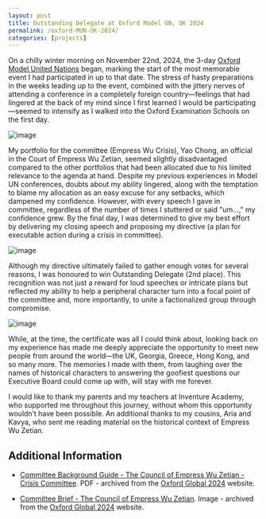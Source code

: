 ```yaml
---
layout: post
title: Outstanding Delegate at Oxford Model UN, UK 2024
permalink: /oxford-MUN-UK-2024/
categories: [projects]
---
```


On a chilly winter morning on November 22nd, 2024, the 3-day [Oxford Model United Nations](https://www.oxfordglobal.org/) began, marking the start of the most memorable event I had participated in up to that date. The stress of hasty preparations in the weeks leading up to the event, combined with the jittery nerves of attending a conference in a completely foreign country—feelings that had lingered at the back of my mind since I first learned I would be participating—seemed to intensify as I walked into the Oxford Examination Schools on the first day.


![image](https://github.com/user-attachments/assets/7007b320-c6f4-4b6d-b51a-c711c62df91e)


My portfolio for the committee (Empress Wu Crisis), Yao Chong, an official in the Court of Empress Wu Zetian, seemed slightly disadvantaged compared to the other portfolios that had been allocated due to his limited relevance to the agenda at hand. Despite my previous experiences in Model UN conferences, doubts about my ability lingered, along with the temptation to blame my allocation as an easy excuse for any setbacks, which dampened my confidence. However, with every speech I gave in committee, regardless of the number of times I stuttered or said "um...," my confidence grew. By the final day, I was determined to give my best effort by delivering my closing speech and proposing my directive (a plan for executable action during a crisis in committee).


![image](https://github.com/user-attachments/assets/c594c3a4-8a82-48a4-9329-b7e99724aeba)


Although my directive ultimately failed to gather enough votes for several reasons, I was honoured to win Outstanding Delegate (2nd place). This recognition was not just a reward for loud speeches or intricate plans but reflected my ability to help a peripheral character turn into a focal point of the committee and, more importantly, to unite a factionalized group through compromise.

![image](https://github.com/user-attachments/assets/982e5948-cfea-4ce0-aaed-75d5d5c77632)

While, at the time, the certificate was all I could think about, looking back on my experience has made me deeply appreciate the opportunity to meet new people from around the world—the UK, Georgia, Greece, Hong Kong, and so many more. The memories I made with them, from laughing over the names of historical characters to answering the goofiest questions our Executive Board could come up with, will stay with me forever.

I would like to thank my parents and my teachers at Inventure Academy, who supported me throughout this journey, without whom this opportunity wouldn’t have been possible. An additional thanks to my cousins, Aria and Kavya, who sent me reading material on the historical context of Empress Wu Zetian.

## Additional Information

 * [Committee Background Guide - The Council of Empress Wu Zetian - Crisis Committee](https://github.com/user-attachments/files/18265773/Oxford.Global._.Empress.Wu.Edited.docx.-.Google.Docs.pdf). PDF - archived from the [Oxford Global 2024](https://www.oxfordglobal.org/oxfordmun-2024-photos) website.

 * [Committee Brief - The Council of Empress Wu Zetian](https://github.com/user-attachments/assets/c1e72c7f-5398-4670-84c6-6e481bd7a722). Image - archived from the [Oxford Global 2024](https://www.oxfordglobal.org/oxfordmun-2024-photos) website.
